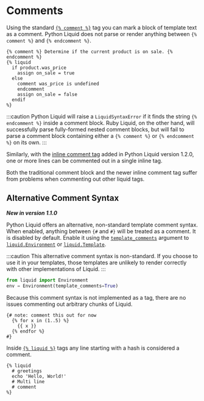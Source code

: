 # Comments

Using the standard [`{% comment %}`](../language/tags.md#comment) tag you can mark a block of template text as a comment. Python Liquid does not parse or render anything between `{% comment %}` and `{% endcomment %}`.

```liquid title="template"
{% comment %} Determine if the current product is on sale. {% endcomment %}
{% liquid
  if product.was_price
    assign on_sale = true
  else
    comment was_price is undefined
    endcomment
    assign on_sale = false
  endif
%}
```

:::caution
Python Liquid will raise a `LiquidSyntaxError` if it finds the string `{% endcomment %}` inside a comment block. Ruby Liquid, on the other hand, will successfully parse fully-formed nested comment blocks, but will fail to parse a comment block containing either a `{% comment %}` or `{% endcomment %}` on its own.
:::

Similarly, with the [inline comment tag](../language/tags.md#-inline-comment) added in Python Liquid version 1.2.0, one or more lines can be commented out in a single inline tag.

Both the traditional comment block and the newer inline comment tag suffer from problems when commenting out other liquid tags.

## Alternative Comment Syntax

**_New in version 1.1.0_**

Python Liquid offers an alternative, non-standard template comment syntax. When enabled, anything between `{#` and `#}` will be treated as a comment. It is disabled by default. Enable it using the [`template_comments`](../api/environment.md#environment) argument to [`liquid.Environment`](../api/environment.md) or [`liquid.Template`](../api/template.md).

:::caution
This alternative comment syntax is non-standard. If you choose to use it in your templates, those
templates are unlikely to render correctly with other implementations of Liquid.
:::

```python
from liquid import Environment
env = Environment(template_comments=True)
```

Because this comment syntax is not implemented as a tag, there are no issues commenting out
arbitrary chunks of Liquid.

```liquid title="template"
{# note: comment this out for now
  {% for x in (1..5) %}
    {{ x }}
  {% endfor %}
#}
```

Inside [`{% liquid %}`](../language/tags.md#liquid) tags any line starting with a hash is considered a comment.

```liquid title="template"
{% liquid
  # greetings
  echo 'Hello, World!'
  # Multi line
  # comment
%}
```
